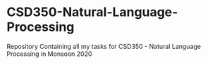 # CSD350-Natural-Language-Processing
Repository Containing all my tasks for CSD350 - Natural Language Processing in Monsoon 2020
